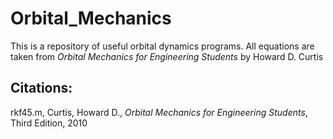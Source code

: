 # Orbital_Mechanics

This is a repository of useful orbital dynamics programs. All equations are taken from <i>Orbital Mechanics for Engineering Students</i> by Howard D. Curtis

## Citations:

rkf45.m, Curtis, Howard D., <i>Orbital Mechanics for Engineering Students</i>, Third Edition, 2010
